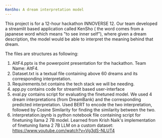```yaml
---
KenSho: A dream interpretation model
---
```


This project is for a 12-hour hackathon INNOVERSE 12. Our team developed a streamlit based application called KenSho ( the word comes from a japanese word which means "to see inner self"), where given a dream description, the model would be able to interpret the meaning behind that dream. 

The files are structures as following: 
1. AltF4.pptx is the powerpoint presentation for the hackathon. Team Name: AltF4.
2. Dataset.txt is a textual file containing above 60 dreams and its corresponding interpretation.
3. Requirements.txt contains the tech stack we will be needing.
4. app.py contains code for streamlit based user-interface
5. eval.py contains script for evaluating the finetuned model. We used 4 dream interpretations (from DreamBank) and the corresponding predicted interpretation. Used BERT to encode the two interpretation, followed by Cosine Similarity for finding the similarity between the two.
6. interpretation.ipynb is python notebook file containing script for finetuning llama 2 7B model. Learned from Krish Naik's implementation of finetuning llama 2 7B LLM on a custom dataset: https://www.youtube.com/watch?v=Vg3dS-NLUT4

 
